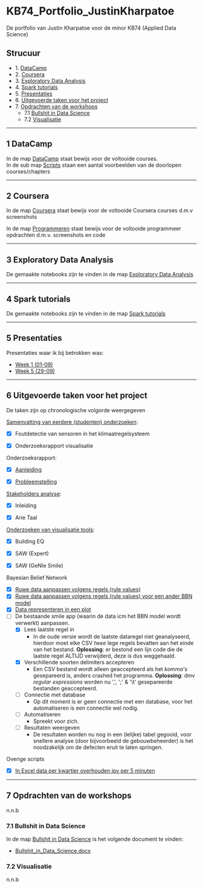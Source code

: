 # KB74_Portfolio_JustinKharpatoe
De portfolio van Justin Kharpatoe voor de minor KB74 (Applied Data Science)

## Strucuur
* 1\. [DataCamp](#DataCamp)  
* 2\. [Coursera](#Coursera)  
* 3\. [Exploratory Data Analysis](#Exploratory_Data_Analysis)
* 4\. [Spark tutorials](#Spark_tutorials)
* 5\. [Presentaties](#Presentaties)  
* 6\. [Uitgevoerde taken voor het project](#Taken_project)  
* 7\. [Opdrachten van de workshops](#Opdrachten_workshops)  
    * 7.1 [Bullshit in Data Science](#Bullshit)  
    * 7.2 [Visualisatie](#Visualisatie)  
  
---	
  
## 1 DataCamp <a name="DataCamp"></a>
In de map [DataCamp](https://github.com/JustinKharpatoe/KB74_Portfolio_JustinKharpatoe/tree/master/DataCamp) staat bewijs voor de voltooide courses.  
In de sub map [Scripts](https://github.com/JustinKharpatoe/KB74_Portfolio_JustinKharpatoe/tree/master/DataCamp/Scripts) staan een aantal voorbeelden van de doorlopen courses/chapters
  
---
  
## 2 Coursera <a name="Coursera"></a>
In de map [Coursera](https://github.com/JustinKharpatoe/KB74_Portfolio_JustinKharpatoe/tree/master/Coursera) staat bewijs voor de voltooide Coursera courses d.m.v screenshots
  
In de map [Programmeren](https://github.com/JustinKharpatoe/KB74_Portfolio_JustinKharpatoe/tree/master/Coursera/Programmeren) staat bewijs voor de voltooide programmeer opdrachten d.m.v. screenshots en code    
  
---
  
## 3 Exploratory Data Analysis <a name="Exploratory_Data_Analysis"></a>
De gemaakte notebooks zijn te vinden in de map [Exploratory Data Analysis](https://github.com/JustinKharpatoe/KB74_Portfolio_JustinKharpatoe/tree/master/Exploratory%20Data%20Analysis)
    
--- 

## 4 Spark tutorials <a name="Spark_tutorials"></a>
De gemaakte notebooks zijn te vinden in de map [Spark tutorials](https://github.com/JustinKharpatoe/KB74_Portfolio_JustinKharpatoe/tree/master/Spark%20tutorials)
    
---
  
## 5 Presentaties <a name="Presentaties"></a>
Presentaties waar ik bij betrokken was:
* [Week 1 (01-09)](https://docs.google.com/presentation/d/19Iks0ZiQG2BRc_Mlws4JroSeeY66rIe7clJoQG2OQgQ/edit?usp=sharing)
* [Week 5 (29-09)](https://docs.google.com/presentation/d/10pyjl8uo7GWYVokAic3fClKWJ0HHvUdUFRVBI4AedE8/edit?usp=sharing)
  
---
  
## 6 Uitgevoerde taken voor het project <a name="Taken_project"></a>
De taken zijn op chronologische volgorde weergegeven  

[Samenvatting van eerdere (studenten) onderzoeken](https://docs.google.com/document/d/1B2aVJnIshw9VviJsPL9ZuDHiEiKkeah67Yfn-D8v9U0/edit?usp=sharing):
* [x] Foutdetectie van sensoren in het klimaatregelsysteem
* [x] Onderzoeksrapport visualisatie  


Onderzoeksrapport:
* [x] [Aanleiding](https://docs.google.com/document/d/1A0goLR-UwdK0Yzf0kNSPONY4m_gPkySrOc6TvJWvYp8/edit?usp=sharing)
* [x] [Probleemstelling](https://docs.google.com/document/d/1GNvwjAXR1yeKmBYHNozXt-6YAk9hqL0YTXbfDKZ2xWo/edit?usp=sharing)  


[Stakeholders analyse](https://docs.google.com/document/d/1_ye6ioAlbb7o5IaEB9R8WoXjYITNqxEaVof3VodFhtA/edit?usp=sharing):
* [x] Inleiding
* [x] Arie Taal  


[Onderzoeken van visualisatie tools](https://docs.google.com/document/d/1AB1OfIc8YVoMMScqCCOqiVHgcgTqMviEvohnUiASTH4/edit?usp=sharing):
* [x] Building EQ
* [x] SAW (Expert)
* [x] SAW (GeNIe Smile)    
    
	
Bayesian Belief Network
* [x] [Ruwe data aanpassen volgens regels (rule values)](https://github.com/JustinKharpatoe/KB74_Portfolio_JustinKharpatoe/tree/master/Project/RawToRule.py)    
* [x] [Ruwe data aanpassen volgens regels (rule values) voor een ander BBN model](https://github.com/JustinKharpatoe/KB74_Portfolio_JustinKharpatoe/tree/master/Project/RawToRule_Ventilation.py)    
* [x] [Data representeren in een plot](https://github.com/JustinKharpatoe/KB74_Portfolio_JustinKharpatoe/tree/master/Project/PlotData.py)    
* [ ] De bestaande smile app (waarin de data icm het BBN model wordt verwerkt) aanpassen.
  * [x] Lees laatste regel in
    * In de oude versie wordt de laatste dataregel niet geanalyseerd, hierdoor moet elke CSV *twee* lege regels bevatten aan het einde van het bestand. **Oplossing**: er bestond een lijn code die de laatste regel ALTIJD verwijderd, deze is dus weggehaald.
  * [x] Verschillende soorten delimiters accepteren
    * Een CSV bestand wordt alleen geaccepteerd als het *komma's* gesepareerd is, anders crashed het programma. **Oplossing**: dmv *regular expressions* worden nu ',', ';' & '\t' gesepareerde bestanden geaccepteerd.
  * [ ] Connectie met database
    * Op dit moment is er geen connectie met een database, voor het automatiseren is een connectie wel nodig.
  * [ ] Automatiseren
    * Spreekt voor zich.
  * [ ] Resultaten <mooi> weergeven
    * De resultaten worden nu nog in een (lelijke) tabel gegooid, voor snellere analyse (door bijvoorbeeld de gebouwbeheerder) is het noodzakelijk om de defecten eruit te laten springen.
	
Overige scripts
* [x] [In Excel data per kwartier overhouden ipv per 5 minuten](https://github.com/JustinKharpatoe/KB74_Portfolio_JustinKharpatoe/tree/master/Project/KwartierOverhouden.bas)
  
  
---
  
## 7 Opdrachten van de workshops <a name="Opdrachten_workshops"></a>
n.n.b  

### 7.1 Bullshit in Data Science <a name="Bullshit"></a>
In de map [Bullshit in Data Science](https://github.com/JustinKharpatoe/KB74_Portfolio_JustinKharpatoe/tree/master/Bullshit%20in%20Data%20Science) is het volgende document te vinden:
* [Bullshit_in_Data_Science.docx](https://github.com/JustinKharpatoe/KB74_Portfolio_JustinKharpatoe/tree/master/Bullshit%20in%20Data%20Science/Bullshit_in_Data_Science.docx?raw=true )   

### 7.2 Visualisatie <a name="Visualisatie"></a>
n.n.b    
